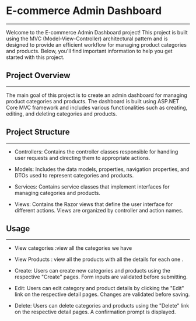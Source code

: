 
# E-commerce Admin Dashboard
------

Welcome to the E-commerce Admin Dashboard project! This project is built using the MVC (Model-View-Controller) architectural pattern and is designed to provide an efficient workflow for managing product categories and products. Below, you'll find important information to help you get started with this project.


## Project Overview                            
-------
The main goal of this project is to create an admin dashboard for managing product categories and products. The dashboard is built using ASP.NET Core MVC framework and includes various functionalities such as creating, editing, and deleting categories and products.                                                                                    

    


## Project Structure
------
- Controllers: Contains the controller classes responsible for handling user requests and directing them to appropriate actions.

- Models: Includes the data models, properties, navigation properties, and DTOs used to represent categories and products.

- Services: Contains service classes that implement interfaces for managing categories and products.

- Views: Contains the Razor views that define the user interface for different actions. Views are organized by controller and action names.

                                                   

## Usage
   ----------                              

- View categories :view all the categories we have
- View Products : view all the products with all the details for each one .
- Create: Users can create new categories and products using the respective "Create" pages. Form inputs are validated before submitting.
- Edit: Users can edit category and product details by clicking the "Edit" link on the respective detail pages. Changes are validated before saving.

- Delete: Users can delete categories and products using the "Delete" link on the respective detail pages. A confirmation prompt is displayed.
